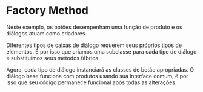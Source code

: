 # Factory Method

Neste exemplo, os botões desempenham uma função de produto e os diálogos atuam como criadores.

Diferentes tipos de caixas de diálogo requerem seus próprios tipos de elementos. É por isso que criamos uma subclasse para cada tipo de diálogo e substituímos seus métodos fábrica.

Agora, cada tipo de diálogo instanciará as classes de botão apropriadas. O diálogo base funciona com produtos usando sua interface comum, é por isso que seu código permanece funcional após todas as alterações.